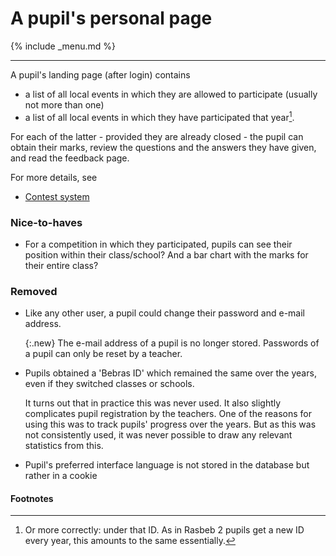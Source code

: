 A pupil's personal page
===
{% include _menu.md %}

---
A pupil's landing page (after login) contains 
* a list of all local events in which they
are allowed to participate (usually not more than one) 
* a list of all local events in which they have participated
that year[^1].

For each of the latter -  provided they are already closed - the pupil can obtain their marks, review the questions and
the answers they have given, and read the feedback page.

For more details, see
* [Contest system](contest-system.html)

### Nice-to-haves
* For a competition in which they participated, pupils can see their position within their
class/school? And a bar chart with the marks for their entire class?

### Removed
* Like any other user, a pupil could change their password and e-mail address. 

  {:.new}
  The e-mail address of a pupil is no longer stored. Passwords of a pupil can only be reset by a teacher. 

* Pupils obtained a 'Bebras ID' which remained the same over the years, even if they switched classes or schools.

  It turns out that in practice this was never used. It also slightly complicates pupil registration by the teachers.
One of the reasons for using this was to track pupils' progress over the years. But as this was not consistently used,
it was never possible to draw any relevant statistics from this.

* Pupil's preferred interface language is not stored in the database but rather in a cookie

#### Footnotes

[^1]: Or more correctly: under that ID. As in Rasbeb 2 pupils get a new ID every year, this amounts to the same essentially.